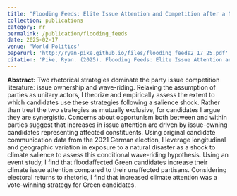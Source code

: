 ```yaml
---
title: "Flooding Feeds: Elite Issue Attention and Competition after a Natural Disaster"
collection: publications
category: rr
permalink: /publication/flooding_feeds
date: 2025-02-17
venue: 'World Politics'
paperurl: 'http://ryan-pike.github.io/files/flooding_feeds2_17_25.pdf'
citation: 'Pike, Ryan. (2025). Flooding Feeds: Elite Issue Attention and Competition after a Natural Disasters. <em> Working Paper</em>.'
---
```


**Abstract:** Two rhetorical strategies dominate the party issue competition literature: issue ownership and wave-riding. Relaxing the assumption of parties as unitary actors, I theorize and empirically assess the extent to which candidates use these strategies following a salience shock. Rather than treat the two strategies as mutually exclusive, for candidates I argue they are synergistic. Concerns about opportunism both between and within parties suggest that increases in issue attention are driven by issue-owning candidates representing affected constituents. Using original candidate communication data from the 2021 German election, I leverage longitudinal and geographic variation in exposure to a natural disaster as a shock to climate salience to assess this conditional wave-riding hypothesis. Using an event study, I find that floodaffected Green candidates increase their climate issue attention compared to their unaffected partisans. Considering electoral returns to rhetoric, I find that increased climate attention was a vote-winning strategy for Green candidates. 

